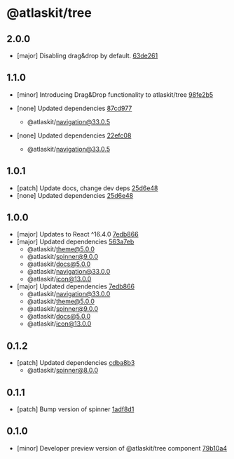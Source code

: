 # @atlaskit/tree

## 2.0.0
- [major] Disabling drag&drop by default. [63de261](https://bitbucket.org/atlassian/atlaskit-mk-2/commits/63de261)

## 1.1.0
- [minor] Introducing Drag&Drop functionality to atlaskit/tree [98fe2b5](https://bitbucket.org/atlassian/atlaskit-mk-2/commits/98fe2b5)


- [none] Updated dependencies [87cd977](https://bitbucket.org/atlassian/atlaskit-mk-2/commits/87cd977)
  - @atlaskit/navigation@33.0.5
- [none] Updated dependencies [22efc08](https://bitbucket.org/atlassian/atlaskit-mk-2/commits/22efc08)
  - @atlaskit/navigation@33.0.5

## 1.0.1
- [patch] Update docs, change dev deps [25d6e48](https://bitbucket.org/atlassian/atlaskit-mk-2/commits/25d6e48)
- [none] Updated dependencies [25d6e48](https://bitbucket.org/atlassian/atlaskit-mk-2/commits/25d6e48)

## 1.0.0

- [major] Updates to React ^16.4.0 [7edb866](https://bitbucket.org/atlassian/atlaskit-mk-2/commits/7edb866)
- [major] Updated dependencies [563a7eb](https://bitbucket.org/atlassian/atlaskit-mk-2/commits/563a7eb)
  - @atlaskit/theme@5.0.0
  - @atlaskit/spinner@9.0.0
  - @atlaskit/docs@5.0.0
  - @atlaskit/navigation@33.0.0
  - @atlaskit/icon@13.0.0
- [major] Updated dependencies [7edb866](https://bitbucket.org/atlassian/atlaskit-mk-2/commits/7edb866)
  - @atlaskit/navigation@33.0.0
  - @atlaskit/theme@5.0.0
  - @atlaskit/spinner@9.0.0
  - @atlaskit/docs@5.0.0
  - @atlaskit/icon@13.0.0

## 0.1.2
- [patch] Updated dependencies [cdba8b3](https://bitbucket.org/atlassian/atlaskit-mk-2/commits/cdba8b3)
  - @atlaskit/spinner@8.0.0

## 0.1.1
- [patch] Bump version of spinner [1adf8d1](https://bitbucket.org/atlassian/atlaskit-mk-2/commits/1adf8d1)

## 0.1.0
- [minor] Developer preview version of @atlaskit/tree component [79b10a4](https://bitbucket.org/atlassian/atlaskit-mk-2/commits/79b10a4)
